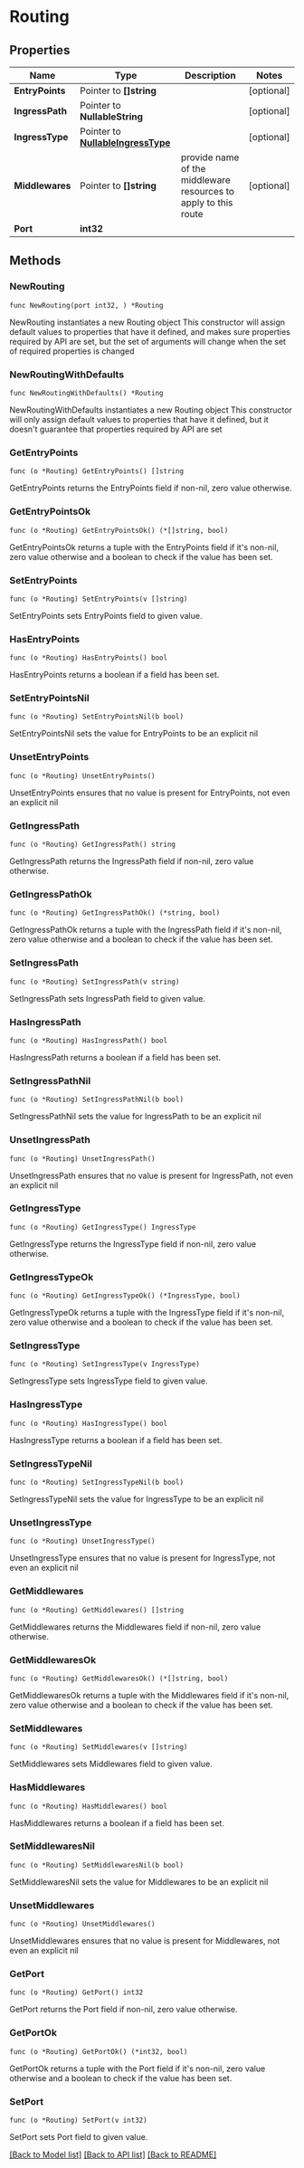 # Routing

## Properties

Name | Type | Description | Notes
------------ | ------------- | ------------- | -------------
**EntryPoints** | Pointer to **[]string** |  | [optional] 
**IngressPath** | Pointer to **NullableString** |  | [optional] 
**IngressType** | Pointer to [**NullableIngressType**](IngressType.md) |  | [optional] 
**Middlewares** | Pointer to **[]string** | provide name of the middleware resources to apply to this route | [optional] 
**Port** | **int32** |  | 

## Methods

### NewRouting

`func NewRouting(port int32, ) *Routing`

NewRouting instantiates a new Routing object
This constructor will assign default values to properties that have it defined,
and makes sure properties required by API are set, but the set of arguments
will change when the set of required properties is changed

### NewRoutingWithDefaults

`func NewRoutingWithDefaults() *Routing`

NewRoutingWithDefaults instantiates a new Routing object
This constructor will only assign default values to properties that have it defined,
but it doesn't guarantee that properties required by API are set

### GetEntryPoints

`func (o *Routing) GetEntryPoints() []string`

GetEntryPoints returns the EntryPoints field if non-nil, zero value otherwise.

### GetEntryPointsOk

`func (o *Routing) GetEntryPointsOk() (*[]string, bool)`

GetEntryPointsOk returns a tuple with the EntryPoints field if it's non-nil, zero value otherwise
and a boolean to check if the value has been set.

### SetEntryPoints

`func (o *Routing) SetEntryPoints(v []string)`

SetEntryPoints sets EntryPoints field to given value.

### HasEntryPoints

`func (o *Routing) HasEntryPoints() bool`

HasEntryPoints returns a boolean if a field has been set.

### SetEntryPointsNil

`func (o *Routing) SetEntryPointsNil(b bool)`

 SetEntryPointsNil sets the value for EntryPoints to be an explicit nil

### UnsetEntryPoints
`func (o *Routing) UnsetEntryPoints()`

UnsetEntryPoints ensures that no value is present for EntryPoints, not even an explicit nil
### GetIngressPath

`func (o *Routing) GetIngressPath() string`

GetIngressPath returns the IngressPath field if non-nil, zero value otherwise.

### GetIngressPathOk

`func (o *Routing) GetIngressPathOk() (*string, bool)`

GetIngressPathOk returns a tuple with the IngressPath field if it's non-nil, zero value otherwise
and a boolean to check if the value has been set.

### SetIngressPath

`func (o *Routing) SetIngressPath(v string)`

SetIngressPath sets IngressPath field to given value.

### HasIngressPath

`func (o *Routing) HasIngressPath() bool`

HasIngressPath returns a boolean if a field has been set.

### SetIngressPathNil

`func (o *Routing) SetIngressPathNil(b bool)`

 SetIngressPathNil sets the value for IngressPath to be an explicit nil

### UnsetIngressPath
`func (o *Routing) UnsetIngressPath()`

UnsetIngressPath ensures that no value is present for IngressPath, not even an explicit nil
### GetIngressType

`func (o *Routing) GetIngressType() IngressType`

GetIngressType returns the IngressType field if non-nil, zero value otherwise.

### GetIngressTypeOk

`func (o *Routing) GetIngressTypeOk() (*IngressType, bool)`

GetIngressTypeOk returns a tuple with the IngressType field if it's non-nil, zero value otherwise
and a boolean to check if the value has been set.

### SetIngressType

`func (o *Routing) SetIngressType(v IngressType)`

SetIngressType sets IngressType field to given value.

### HasIngressType

`func (o *Routing) HasIngressType() bool`

HasIngressType returns a boolean if a field has been set.

### SetIngressTypeNil

`func (o *Routing) SetIngressTypeNil(b bool)`

 SetIngressTypeNil sets the value for IngressType to be an explicit nil

### UnsetIngressType
`func (o *Routing) UnsetIngressType()`

UnsetIngressType ensures that no value is present for IngressType, not even an explicit nil
### GetMiddlewares

`func (o *Routing) GetMiddlewares() []string`

GetMiddlewares returns the Middlewares field if non-nil, zero value otherwise.

### GetMiddlewaresOk

`func (o *Routing) GetMiddlewaresOk() (*[]string, bool)`

GetMiddlewaresOk returns a tuple with the Middlewares field if it's non-nil, zero value otherwise
and a boolean to check if the value has been set.

### SetMiddlewares

`func (o *Routing) SetMiddlewares(v []string)`

SetMiddlewares sets Middlewares field to given value.

### HasMiddlewares

`func (o *Routing) HasMiddlewares() bool`

HasMiddlewares returns a boolean if a field has been set.

### SetMiddlewaresNil

`func (o *Routing) SetMiddlewaresNil(b bool)`

 SetMiddlewaresNil sets the value for Middlewares to be an explicit nil

### UnsetMiddlewares
`func (o *Routing) UnsetMiddlewares()`

UnsetMiddlewares ensures that no value is present for Middlewares, not even an explicit nil
### GetPort

`func (o *Routing) GetPort() int32`

GetPort returns the Port field if non-nil, zero value otherwise.

### GetPortOk

`func (o *Routing) GetPortOk() (*int32, bool)`

GetPortOk returns a tuple with the Port field if it's non-nil, zero value otherwise
and a boolean to check if the value has been set.

### SetPort

`func (o *Routing) SetPort(v int32)`

SetPort sets Port field to given value.



[[Back to Model list]](../README.md#documentation-for-models) [[Back to API list]](../README.md#documentation-for-api-endpoints) [[Back to README]](../README.md)


